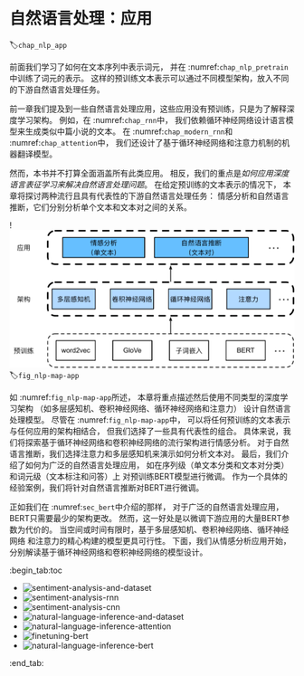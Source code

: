 # 自然语言处理：应用
:label:`chap_nlp_app`

前面我们学习了如何在文本序列中表示词元，
并在 :numref:`chap_nlp_pretrain`中训练了词元的表示。
这样的预训练文本表示可以通过不同模型架构，放入不同的下游自然语言处理任务。

前一章我们提及到一些自然语言处理应用，这些应用没有预训练，只是为了解释深度学习架构。
例如，在 :numref:`chap_rnn`中，
我们依赖循环神经网络设计语言模型来生成类似中篇小说的文本。
在 :numref:`chap_modern_rnn`和 :numref:`chap_attention`中，
我们还设计了基于循环神经网络和注意力机制的机器翻译模型。

然而，本书并不打算全面涵盖所有此类应用。
相反，我们的重点是*如何应用深度语言表征学习来解决自然语言处理问题*。
在给定预训练的文本表示的情况下，
本章将探讨两种流行且具有代表性的下游自然语言处理任务：
情感分析和自然语言推断，它们分别分析单个文本和文本对之间的关系。

!<img src="img/nlp-map-app.svg" alt="预训练文本表示可以通过不同模型架构，放入不同的下游自然语言处理应用（本章重点介绍如何为不同的下游应用设计模型）">
:label:`fig_nlp-map-app`

如 :numref:`fig_nlp-map-app`所述，
本章将重点描述然后使用不同类型的深度学习架构
（如多层感知机、卷积神经网络、循环神经网络和注意力）
设计自然语言处理模型。
尽管在 :numref:`fig_nlp-map-app`中，
可以将任何预训练的文本表示与任何应用的架构相结合，
但我们选择了一些具有代表性的组合。
具体来说，我们将探索基于循环神经网络和卷积神经网络的流行架构进行情感分析。
对于自然语言推断，我们选择注意力和多层感知机来演示如何分析文本对。
最后，我们介绍了如何为广泛的自然语言处理应用，
如在序列级（单文本分类和文本对分类）和词元级（文本标注和问答）上
对预训练BERT模型进行微调。
作为一个具体的经验案例，我们将针对自然语言推断对BERT进行微调。

正如我们在 :numref:`sec_bert`中介绍的那样，
对于广泛的自然语言处理应用，BERT只需要最少的架构更改。
然而，这一好处是以微调下游应用的大量BERT参数为代价的。
当空间或时间有限时，基于多层感知机、卷积神经网络、循环神经网络
和注意力的精心构建的模型更具可行性。
下面，我们从情感分析应用开始，分别解读基于循环神经网络和卷积神经网络的模型设计。

:begin_tab:toc
 - <img src="chapter_natural-language-processing-applications/sentiment-analysis-and-dataset.ipynb" alt="sentiment-analysis-and-dataset">
 - <img src="chapter_natural-language-processing-applications/sentiment-analysis-rnn.ipynb" alt="sentiment-analysis-rnn">
 - <img src="chapter_natural-language-processing-applications/sentiment-analysis-cnn.ipynb" alt="sentiment-analysis-cnn">
 - <img src="chapter_natural-language-processing-applications/natural-language-inference-and-dataset.ipynb" alt="natural-language-inference-and-dataset">
 - <img src="chapter_natural-language-processing-applications/natural-language-inference-attention.ipynb" alt="natural-language-inference-attention">
 - <img src="chapter_natural-language-processing-applications/finetuning-bert.ipynb" alt="finetuning-bert">
 - <img src="chapter_natural-language-processing-applications/natural-language-inference-bert.ipynb" alt="natural-language-inference-bert">
:end_tab:

